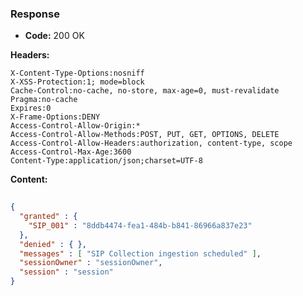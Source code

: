 ### Response

* **Code:** 200 OK

**Headers:**

`X-Content-Type-Options:nosniff`  
`X-XSS-Protection:1; mode=block`  
`Cache-Control:no-cache, no-store, max-age=0, must-revalidate`  
`Pragma:no-cache`  
`Expires:0`  
`X-Frame-Options:DENY`  
`Access-Control-Allow-Origin:*`  
`Access-Control-Allow-Methods:POST, PUT, GET, OPTIONS, DELETE`  
`Access-Control-Allow-Headers:authorization, content-type, scope`  
`Access-Control-Max-Age:3600`  
`Content-Type:application/json;charset=UTF-8`  

**Content:**

```json
    
{
  "granted" : {
    "SIP_001" : "8ddb4474-fea1-484b-b841-86966a837e23"
  },
  "denied" : { },
  "messages" : [ "SIP Collection ingestion scheduled" ],
  "sessionOwner" : "sessionOwner",
  "session" : "session"
}
```
